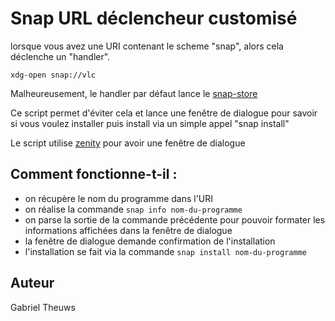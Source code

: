 
# Snap URL déclencheur customisé

lorsque vous avez une URI contenant le scheme "snap", alors cela déclenche un "handler".

```
xdg-open snap://vlc
```

Malheureusement, le handler par défaut lance le [snap-store](https://snapcraft.io/store)

Ce script permet d'éviter cela et lance une fenêtre de dialogue pour savoir si vous voulez installer puis install via un simple appel "snap install"

Le script utilise [zenity](https://doc.ubuntu-fr.org/zenity) pour avoir une fenêtre de dialogue

## Comment fonctionne-t-il :
  - on récupère le nom du programme dans l'URI
  - on réalise la commande `snap info nom-du-programme`
  - on parse la sortie de la commande précédente pour pouvoir formater les informations affichées dans la fenêtre de dialogue
  - la fenêtre de dialogue demande confirmation de l'installation
  - l'installation se fait via la commande `snap install nom-du-programme`

## Auteur
Gabriel Theuws
